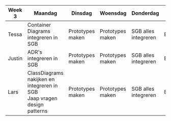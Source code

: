 
| Week 3 | Maandag                                                                     | Dinsdag          | Woensdag         | Donderdag            | Vrijdag         |
|--------|-----------------------------------------------------------------------------| ---------------- | ---------------- | -------------------- | --------------- |
| Tessa  | Container Diagrams integreren in SGB                                        | Prototypes maken | Prototypes maken | SGB alles integreren | Eindpresentatie |
| Justin | ADR's integreren in SGB                                                     | Prototypes maken | Prototypes maken | SGB alles integreren | Eindpresentatie |
| Lars   | ClassDiagrams nakijken en integreren in SGB<br/>Jaap vragen design patterns | Prototypes maken | Prototypes maken | SGB alles integreren | Eindpresentatie |


